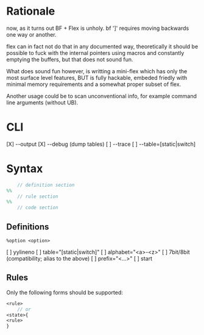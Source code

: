 # Rationale
now, as it turns out BF + Flex is unholy.
bf ']' requires moving backwards one way or another.

flex can in fact not do that in any documented way,
 theoretically it should be possible to fuck with
 the internal pointers using macros and constantly
 emptying the buffers, but that does not sound fun.

What does sound fun however, is writting a mini-flex
 which has only the most surface level features,
 BUT is fully hackable, embeded friedly with
 minimal memory requirements and a somewhat proper subset of flex.

Another usage could be to scan unconventional info,
 for example command line arguments (without UB).

# CLI
[X] --output
[X] --debug (dump tables)
[ ] --trace
[ ] --table=[static|switch]

# Syntax

```lex
    // definition section
%%
    // rule section
%%
    // code section
```

## Definitions
```
%option <option>
```
[ ] yylineno
[ ] table="[static|switch]"
[ ] alphabet="\<a\>-\<z\>"
[ ] 7bit/8bit (compatibility; alias to the above)
[ ] prefix="\<...\>"
[ ] start

## Rules
Only the following forms should be supported:
```lex
<rule>
    // or
<state>{
<rule>
}
```
